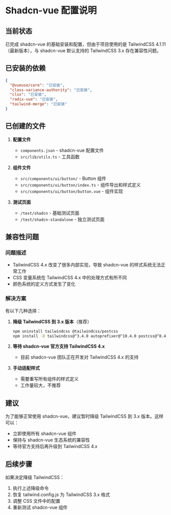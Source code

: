 # Shadcn-vue 配置说明

## 当前状态

已完成 shadcn-vue 的基础安装和配置，但由于项目使用的是 TailwindCSS 4.1.11（最新版本），与 shadcn-vue 默认支持的 TailwindCSS 3.x 存在兼容性问题。

## 已安装的依赖

```json
{
  "@vueuse/core": "已安装",
  "class-variance-authority": "已安装",
  "clsx": "已安装",
  "radix-vue": "已安装",
  "tailwind-merge": "已安装"
}
```

## 已创建的文件

1. **配置文件**
   - `components.json` - shadcn-vue 配置文件
   - `src/lib/utils.ts` - 工具函数

2. **组件文件**
   - `src/components/ui/button/` - Button 组件
   - `src/components/ui/button/index.ts` - 组件导出和样式定义
   - `src/components/ui/button/button.vue` - 组件实现

3. **测试页面**
   - `/test/shadcn` - 基础测试页面
   - `/test/shadcn-standalone` - 独立测试页面

## 兼容性问题

### 问题描述
- TailwindCSS 4.x 改变了很多内部实现，导致 shadcn-vue 的样式系统无法正常工作
- CSS 变量系统在 TailwindCSS 4.x 中的处理方式有所不同
- 颜色系统的定义方式发生了变化

### 解决方案

有以下几种选择：

1. **降级 TailwindCSS 到 3.x 版本**（推荐）
   ```bash
   npm uninstall tailwindcss @tailwindcss/postcss
   npm install -D tailwindcss@^3.4.0 autoprefixer@^10.4.0 postcss@^8.4.0
   ```

2. **等待 shadcn-vue 官方支持 TailwindCSS 4.x**
   - 目前 shadcn-vue 团队正在开发对 TailwindCSS 4.x 的支持

3. **手动适配样式**
   - 需要重写所有组件的样式定义
   - 工作量较大，不推荐

## 建议

为了能够正常使用 shadcn-vue，建议暂时降级 TailwindCSS 到 3.x 版本。这样可以：
- 立即使用所有 shadcn-vue 组件
- 保持与 shadcn-vue 生态系统的兼容性
- 等待官方支持后再升级到 TailwindCSS 4.x

## 后续步骤

如果决定降级 TailwindCSS：
1. 执行上述降级命令
2. 恢复 tailwind.config.js 为 TailwindCSS 3.x 格式
3. 调整 CSS 文件中的配置
4. 重新测试 shadcn-vue 组件